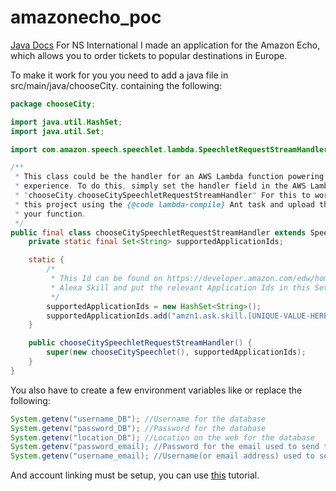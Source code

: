 # amazonecho_poc
<a href="https://squaredcanine.github.io/amazonecho_poc">Java Docs</a>
For NS International I made an application for the Amazon Echo, which allows you to order tickets to popular destinations in Europe.

To make it work for you you need to add a java file in src/main/java/chooseCity. containing the following:

```java
package chooseCity;

import java.util.HashSet;
import java.util.Set;

import com.amazon.speech.speechlet.lambda.SpeechletRequestStreamHandler;

/**
 * This class could be the handler for an AWS Lambda function powering an Alexa Skills Kit
 * experience. To do this, simply set the handler field in the AWS Lambda console to
 * "chooseCity.chooseCitySpeechletRequestStreamHandler" For this to work, you'll also need to build
 * this project using the {@code lambda-compile} Ant task and upload the resulting zip file to power
 * your function.
 */
public final class chooseCitySpeechletRequestStreamHandler extends SpeechletRequestStreamHandler {
    private static final Set<String> supportedApplicationIds;

    static {
        /*
         * This Id can be found on https://developer.amazon.com/edw/home.html#/ "Edit" the relevant
         * Alexa Skill and put the relevant Application Ids in this Set.
         */
        supportedApplicationIds = new HashSet<String>();
        supportedApplicationIds.add("amzn1.ask.skill.[UNIQUE-VALUE-HERE]");
    }

    public chooseCitySpeechletRequestStreamHandler() {
        super(new chooseCitySpeechlet(), supportedApplicationIds);
    }
}
```

You also have to create a few environment variables like or replace the following:
```java
System.getenv("username_DB"); //Username for the database
System.getenv("password_DB"); //Password for the database
System.getenv("location_DB"); //Location on the web for the database
System.getenv("password_email); //Password for the email used to send the booking
System.getenv("username_email); //Username(or email address) used to send the booking
```

And account linking must be setup, you can use <a href="https://developer.amazon.com/blogs/post/Tx3CX1ETRZZ2NPC/Alexa-Account-Linking-5-Steps-to-Seamlessly-Link-Your-Alexa-Skill-with-Login-wit">this</a> tutorial.

